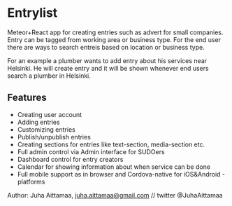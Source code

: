 # Entrylist #

Meteor+React app for creating entries such as advert for small companies. Entry can be tagged from working area or business type. For the end user there are ways to search entreis based on location or business type.

For an example a plumber wants to add entry about his services near Helsinki. He will create entry and it will be shown whenever end users search a plumber in Helsinki.

## Features ##
* Creating user account
* Adding entries
* Customizing entries
* Publish/unpublish entries
* Creating sections for entries like text-section, media-section etc.
* Full admin control via Admin interface for SUDOers
* Dashboard control for entry creators
* Calendar for showing information about when service can be done
* Full mobile support as in browser and Cordova-native for iOS&Android -platforms

Author: Juha Aittamaa, juha.aittamaa@gmail.com // twitter @JuhaAittamaa